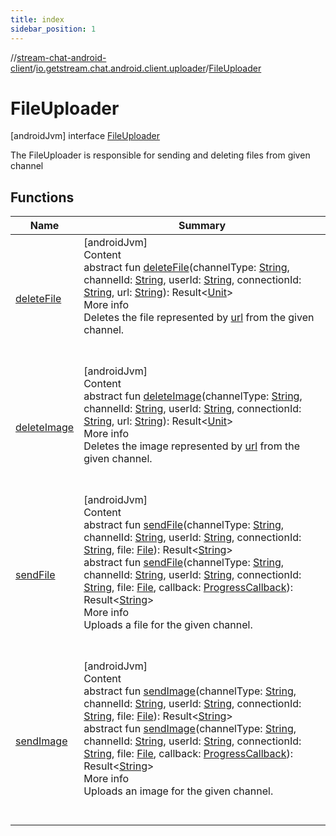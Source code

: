 ```yaml
---
title: index
sidebar_position: 1
---
```

//[stream-chat-android-client](../../../index.md)/[io.getstream.chat.android.client.uploader](../index.md)/[FileUploader](index.md)



# FileUploader  
 [androidJvm] interface [FileUploader](index.md)

The FileUploader is responsible for sending and deleting files from given channel

   


## Functions  
  
|  Name |  Summary | 
|---|---|
| <a name="io.getstream.chat.android.client.uploader/FileUploader/deleteFile/#kotlin.String#kotlin.String#kotlin.String#kotlin.String#kotlin.String/PointingToDeclaration/"></a>[deleteFile](deleteFile.md)| <a name="io.getstream.chat.android.client.uploader/FileUploader/deleteFile/#kotlin.String#kotlin.String#kotlin.String#kotlin.String#kotlin.String/PointingToDeclaration/"></a>[androidJvm]  <br/>Content  <br/>abstract fun [deleteFile](deleteFile.md)(channelType: [String](https://kotlinlang.org/api/latest/jvm/stdlib/kotlin/-string/index.html), channelId: [String](https://kotlinlang.org/api/latest/jvm/stdlib/kotlin/-string/index.html), userId: [String](https://kotlinlang.org/api/latest/jvm/stdlib/kotlin/-string/index.html), connectionId: [String](https://kotlinlang.org/api/latest/jvm/stdlib/kotlin/-string/index.html), url: [String](https://kotlinlang.org/api/latest/jvm/stdlib/kotlin/-string/index.html)): Result&lt;[Unit](https://kotlinlang.org/api/latest/jvm/stdlib/kotlin/-unit/index.html)&gt;  <br/>More info  <br/>Deletes the file represented by [url](deleteFile.md) from the given channel.  <br/><br/><br/>|
| <a name="io.getstream.chat.android.client.uploader/FileUploader/deleteImage/#kotlin.String#kotlin.String#kotlin.String#kotlin.String#kotlin.String/PointingToDeclaration/"></a>[deleteImage](deleteImage.md)| <a name="io.getstream.chat.android.client.uploader/FileUploader/deleteImage/#kotlin.String#kotlin.String#kotlin.String#kotlin.String#kotlin.String/PointingToDeclaration/"></a>[androidJvm]  <br/>Content  <br/>abstract fun [deleteImage](deleteImage.md)(channelType: [String](https://kotlinlang.org/api/latest/jvm/stdlib/kotlin/-string/index.html), channelId: [String](https://kotlinlang.org/api/latest/jvm/stdlib/kotlin/-string/index.html), userId: [String](https://kotlinlang.org/api/latest/jvm/stdlib/kotlin/-string/index.html), connectionId: [String](https://kotlinlang.org/api/latest/jvm/stdlib/kotlin/-string/index.html), url: [String](https://kotlinlang.org/api/latest/jvm/stdlib/kotlin/-string/index.html)): Result&lt;[Unit](https://kotlinlang.org/api/latest/jvm/stdlib/kotlin/-unit/index.html)&gt;  <br/>More info  <br/>Deletes the image represented by [url](deleteImage.md) from the given channel.  <br/><br/><br/>|
| <a name="io.getstream.chat.android.client.uploader/FileUploader/sendFile/#kotlin.String#kotlin.String#kotlin.String#kotlin.String#java.io.File/PointingToDeclaration/"></a>[sendFile](sendFile.md)| <a name="io.getstream.chat.android.client.uploader/FileUploader/sendFile/#kotlin.String#kotlin.String#kotlin.String#kotlin.String#java.io.File/PointingToDeclaration/"></a>[androidJvm]  <br/>Content  <br/>abstract fun [sendFile](sendFile.md)(channelType: [String](https://kotlinlang.org/api/latest/jvm/stdlib/kotlin/-string/index.html), channelId: [String](https://kotlinlang.org/api/latest/jvm/stdlib/kotlin/-string/index.html), userId: [String](https://kotlinlang.org/api/latest/jvm/stdlib/kotlin/-string/index.html), connectionId: [String](https://kotlinlang.org/api/latest/jvm/stdlib/kotlin/-string/index.html), file: [File](https://developer.android.com/reference/kotlin/java/io/File.html)): Result&lt;[String](https://kotlinlang.org/api/latest/jvm/stdlib/kotlin/-string/index.html)&gt;  <br/>abstract fun [sendFile](sendFile.md)(channelType: [String](https://kotlinlang.org/api/latest/jvm/stdlib/kotlin/-string/index.html), channelId: [String](https://kotlinlang.org/api/latest/jvm/stdlib/kotlin/-string/index.html), userId: [String](https://kotlinlang.org/api/latest/jvm/stdlib/kotlin/-string/index.html), connectionId: [String](https://kotlinlang.org/api/latest/jvm/stdlib/kotlin/-string/index.html), file: [File](https://developer.android.com/reference/kotlin/java/io/File.html), callback: [ProgressCallback](../../io.getstream.chat.android.client.utils/ProgressCallback/index.md)): Result&lt;[String](https://kotlinlang.org/api/latest/jvm/stdlib/kotlin/-string/index.html)&gt;  <br/>More info  <br/>Uploads a file for the given channel.  <br/><br/><br/>|
| <a name="io.getstream.chat.android.client.uploader/FileUploader/sendImage/#kotlin.String#kotlin.String#kotlin.String#kotlin.String#java.io.File/PointingToDeclaration/"></a>[sendImage](sendImage.md)| <a name="io.getstream.chat.android.client.uploader/FileUploader/sendImage/#kotlin.String#kotlin.String#kotlin.String#kotlin.String#java.io.File/PointingToDeclaration/"></a>[androidJvm]  <br/>Content  <br/>abstract fun [sendImage](sendImage.md)(channelType: [String](https://kotlinlang.org/api/latest/jvm/stdlib/kotlin/-string/index.html), channelId: [String](https://kotlinlang.org/api/latest/jvm/stdlib/kotlin/-string/index.html), userId: [String](https://kotlinlang.org/api/latest/jvm/stdlib/kotlin/-string/index.html), connectionId: [String](https://kotlinlang.org/api/latest/jvm/stdlib/kotlin/-string/index.html), file: [File](https://developer.android.com/reference/kotlin/java/io/File.html)): Result&lt;[String](https://kotlinlang.org/api/latest/jvm/stdlib/kotlin/-string/index.html)&gt;  <br/>abstract fun [sendImage](sendImage.md)(channelType: [String](https://kotlinlang.org/api/latest/jvm/stdlib/kotlin/-string/index.html), channelId: [String](https://kotlinlang.org/api/latest/jvm/stdlib/kotlin/-string/index.html), userId: [String](https://kotlinlang.org/api/latest/jvm/stdlib/kotlin/-string/index.html), connectionId: [String](https://kotlinlang.org/api/latest/jvm/stdlib/kotlin/-string/index.html), file: [File](https://developer.android.com/reference/kotlin/java/io/File.html), callback: [ProgressCallback](../../io.getstream.chat.android.client.utils/ProgressCallback/index.md)): Result&lt;[String](https://kotlinlang.org/api/latest/jvm/stdlib/kotlin/-string/index.html)&gt;  <br/>More info  <br/>Uploads an image for the given channel.  <br/><br/><br/>|

